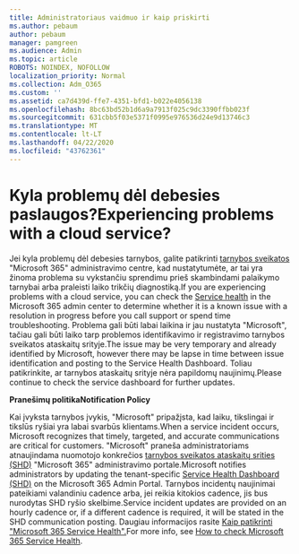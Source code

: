 ```yaml
---
title: Administratoriaus vaidmuo ir kaip priskirti
ms.author: pebaum
author: pebaum
manager: pamgreen
ms.audience: Admin
ms.topic: article
ROBOTS: NOINDEX, NOFOLLOW
localization_priority: Normal
ms.collection: Adm_O365
ms.custom: ''
ms.assetid: ca7d439d-ffe7-4351-bfd1-b022e4056138
ms.openlocfilehash: 8bc63bd52b1d6a9a7913f025c9dc3390ffbb023f
ms.sourcegitcommit: 631cbb5f03e5371f0995e976536d24e9d13746c3
ms.translationtype: MT
ms.contentlocale: lt-LT
ms.lasthandoff: 04/22/2020
ms.locfileid: "43762361"
---
```

# <a name="experiencing-problems-with-a-cloud-service"></a><span data-ttu-id="78edb-102">Kyla problemų dėl debesies paslaugos?</span><span class="sxs-lookup"><span data-stu-id="78edb-102">Experiencing problems with a cloud service?</span></span>

<span data-ttu-id="78edb-103">Jei kyla problemų dėl debesies tarnybos, galite patikrinti [tarnybos sveikatos](https://admin.microsoft.com/AdminPortal/Home#/servicehealth) "Microsoft 365" administravimo centre, kad nustatytumėte, ar tai yra žinoma problema su vykstančiu sprendimu prieš skambindami palaikymo tarnybai arba praleisti laiko trikčių diagnostiką.</span><span class="sxs-lookup"><span data-stu-id="78edb-103">If you are experiencing problems with a cloud service, you can check the [Service health](https://admin.microsoft.com/AdminPortal/Home#/servicehealth) in the Microsoft 365 admin center to determine whether it is a known issue with a resolution in progress before you call support or spend time troubleshooting.</span></span> <span data-ttu-id="78edb-104">Problema gali būti labai laikina ir jau nustatyta "Microsoft", tačiau gali būti laiko tarp problemos identifikavimo ir registravimo tarnybos sveikatos ataskaitų srityje.</span><span class="sxs-lookup"><span data-stu-id="78edb-104">The issue may be very temporary and already identified by Microsoft, however there may be lapse in time between issue identification and posting to the Service Health Dashboard.</span></span> <span data-ttu-id="78edb-105">Toliau patikrinkite, ar tarnybos ataskaitų srityje nėra papildomų naujinimų.</span><span class="sxs-lookup"><span data-stu-id="78edb-105">Please continue to check the service dashboard for further updates.</span></span>

<span data-ttu-id="78edb-106">**Pranešimų politika**</span><span class="sxs-lookup"><span data-stu-id="78edb-106">**Notification Policy**</span></span>

<span data-ttu-id="78edb-107">Kai įvyksta tarnybos įvykis, "Microsoft" pripažįsta, kad laiku, tikslingai ir tikslūs ryšiai yra labai svarbūs klientams.</span><span class="sxs-lookup"><span data-stu-id="78edb-107">When a service incident occurs, Microsoft recognizes that timely, targeted, and accurate communications are critical for customers.</span></span> <span data-ttu-id="78edb-108">"Microsoft" praneša administratoriams atnaujindama nuomotojo konkrečios [tarnybos sveikatos ataskaitų srities (SHD)](https://admin.microsoft.com/AdminPortal/Home#/servicehealth) "Microsoft 365" administravimo portale.</span><span class="sxs-lookup"><span data-stu-id="78edb-108">Microsoft notifies administrators by updating the tenant-specific [Service Health Dashboard (SHD)](https://admin.microsoft.com/AdminPortal/Home#/servicehealth) on the Microsoft 365 Admin Portal.</span></span> <span data-ttu-id="78edb-109">Tarnybos incidentų naujinimai pateikiami valandiniu cadence arba, jei reikia kitokios cadence, jis bus nurodytas SHD ryšio skelbime.</span><span class="sxs-lookup"><span data-stu-id="78edb-109">Service incident updates are provided on an hourly cadence or, if a different cadence is required, it will be stated in the SHD communication posting.</span></span> <span data-ttu-id="78edb-110">Daugiau informacijos rasite [Kaip patikrinti "Microsoft 365 Service Health".](https://docs.microsoft.com/office365/enterprise/view-service-health)</span><span class="sxs-lookup"><span data-stu-id="78edb-110">For more info, see [How to check Microsoft 365 Service Health](https://docs.microsoft.com/office365/enterprise/view-service-health).</span></span>


